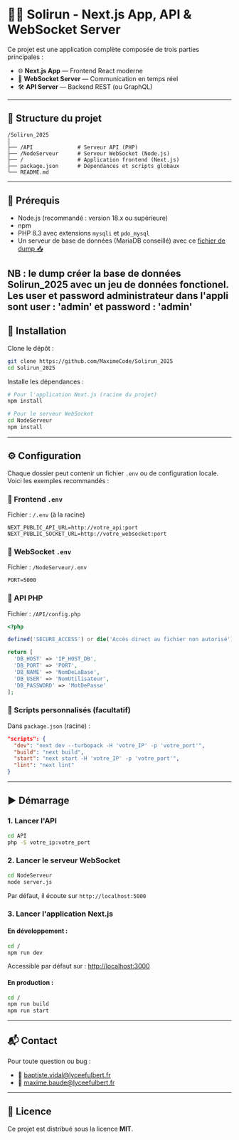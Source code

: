 # 🏃‍♂️ Solirun - Next.js App, API & WebSocket Server

Ce projet est une application complète composée de trois parties principales :

* 🌐 **Next.js App** — Frontend React moderne
* 📡 **WebSocket Server** — Communication en temps réel
* 🛠️ **API Server** — Backend REST (ou GraphQL)

---

## 📁 Structure du projet

```
/Solirun_2025
│
├── /API              # Serveur API (PHP)
├── /NodeServeur      # Serveur WebSocket (Node.js)
├── /                 # Application frontend (Next.js)
├── package.json      # Dépendances et scripts globaux
└── README.md
```

---

## 💪 Prérequis

* Node.js (recommandé : version 18.x ou supérieure)
* npm
* PHP 8.3 avec extensions `mysqli` et `pdo_mysql`
* Un serveur de base de données (MariaDB conseillé) avec ce [fichier de dump 📥](https://raw.githubusercontent.com/MaximeCode/Solirun_2025/main/sql/solirun_dump.sql)

NB : le dump créer la base de données Solirun_2025 avec un jeu de données fonctionel. Les user et password administrateur dans l'appli sont user : 'admin' et password : 'admin'
---

## 🚀 Installation

Clone le dépôt :

```bash
git clone https://github.com/MaximeCode/Solirun_2025
cd Solirun_2025
```

Installe les dépendances :

```bash
# Pour l'application Next.js (racine du projet)
npm install

# Pour le serveur WebSocket
cd NodeServeur
npm install
```

---

## ⚙️ Configuration

Chaque dossier peut contenir un fichier `.env` ou de configuration locale. Voici les exemples recommandés :

### 🔧 Frontend `.env`

Fichier : `/.env` (à la racine)

```
NEXT_PUBLIC_API_URL=http://votre_api:port
NEXT_PUBLIC_SOCKET_URL=http://votre_websocket:port
```

### 🔧 WebSocket `.env`

Fichier : `/NodeServeur/.env`

```
PORT=5000
```

### 🔧 API PHP

Fichier : `/API/config.php`

```php
<?php

defined('SECURE_ACCESS') or die('Accès direct au fichier non autorisé');

return [
  'DB_HOST' => 'IP_HOST_DB',
  'DB_PORT' => 'PORT',
  'DB_NAME' => 'NomDeLaBase',
  'DB_USER' => 'NomUtilisateur',
  'DB_PASSWORD' => 'MotDePasse'
];
```

### 🔧 Scripts personnalisés (facultatif)

Dans `package.json` (racine) :

```json
"scripts": {
  "dev": "next dev --turbopack -H 'votre_IP' -p 'votre_port'",
  "build": "next build",
  "start": "next start -H 'votre_IP' -p 'votre_port'",
  "lint": "next lint"
}
```

---

## ▶️ Démarrage

### 1. Lancer l'API

```bash
cd API
php -S votre_ip:votre_port
```

### 2. Lancer le serveur WebSocket

```bash
cd NodeServeur
node server.js
```

Par défaut, il écoute sur `http://localhost:5000`

### 3. Lancer l'application Next.js

#### En développement :

```bash
cd /
npm run dev
```

Accessible par défaut sur : [http://localhost:3000](http://localhost:3000)

#### En production :

```bash
cd /
npm run build
npm run start
```

---

## 📬 Contact

Pour toute question ou bug :

* 📧 [baptiste.vidal@lyceefulbert.fr](mailto:baptiste.vidal@lyceefulbert.fr)
* 📧 [maxime.baude@lyceefulbert.fr](mailto:maxime.baude@lyceefulbert.fr)

---

## 📄 Licence

Ce projet est distribué sous la licence **MIT**.
